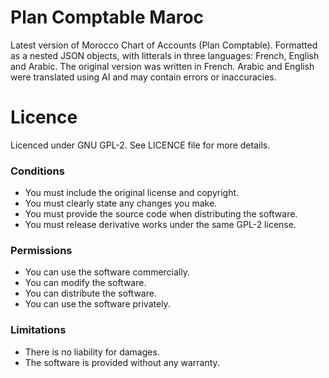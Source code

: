 # Plan Comptable Maroc
Latest version of Morocco Chart of Accounts (Plan Comptable).
Formatted as a nested JSON objects, with litterals in three languages: French, English and Arabic. 
The original version was written in French. Arabic and English were translated using AI and may contain errors or inaccuracies.

# Licence
Licenced under GNU GPL-2. See LICENCE file for more details.
### Conditions
- You must include the original license and copyright.
- You must clearly state any changes you make.
- You must provide the source code when distributing the software.
- You must release derivative works under the same GPL-2 license.

### Permissions
- You can use the software commercially.
- You can modify the software.
- You can distribute the software.
- You can use the software privately.

### Limitations
- There is no liability for damages.
- The software is provided without any warranty.
